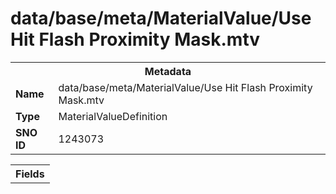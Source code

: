 <h1>data/base/meta/MaterialValue/Use Hit Flash Proximity Mask.mtv</h1><table><tr><th colspan="100%">Metadata</th></tr><tr><td><b>Name</b></td><td>data/base/meta/MaterialValue/Use Hit Flash Proximity Mask.mtv</td></tr><tr><td><b>Type</b></td><td>MaterialValueDefinition</td></tr><tr><td><b>SNO ID</b></td><td>1243073</td></tr></table>

<table><tr><th colspan="100%">Fields</th></tr></table>

